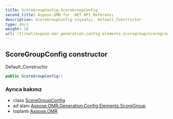 ```yaml
---
title: ScoreGroupConfig.ScoreGroupConfig
second_title: Aspose.OMR for .NET API Referansı
description: ScoreGroupConfig inşaatçı. Default_Constructor
type: docs
weight: 10
url: /tr/net/aspose.omr.generation.config.elements.scoregroup/scoregroupconfig/scoregroupconfig/
---
```

## ScoreGroupConfig constructor

Default_Constructor

```csharp
public ScoreGroupConfig()
```

### Ayrıca bakınız

* class [ScoreGroupConfig](../)
* ad alanı [Aspose.OMR.Generation.Config.Elements.ScoreGroup](../../scoregroupconfig/)
* toplantı [Aspose.OMR](../../../)


